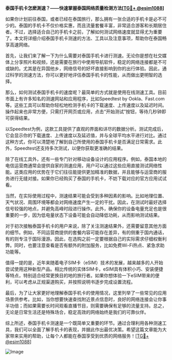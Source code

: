 **泰国手机卡怎麽測速？——快速掌握泰国网络质量检测方法[[TG💪+ @esim1088](https://t.me/s/esim1088)]**

如果你计划前往泰国，或者已经在泰国旅行，那么拥有一张合适的手机卡是必不可少的。泰国的手机卡不仅价格实惠，而且流量套餐丰富，非常适合游客和长期居住者。不过，选择适合自己的手机卡之前，了解如何测试网络速度就显得尤为重要了。本文将详细介绍泰国手机卡测速的方法、工具以及注意事项，帮助你在泰国畅享高速网络。

首先，让我们来了解一下为什么需要对泰国手机卡进行测速。无论你是想在社交媒体上分享照片和视频，还是需要在旅行中使用导航软件，稳定的网络连接都是不可或缺的。尤其是在异国他乡，网络信号的好坏直接影响到你的出行体验。因此，通过科学的测速方法，你可以更好地评估泰国手机卡的性能，从而做出更明智的选择。

那么，如何测试泰国手机卡的速度呢？最简单的方式就是使用在线测速工具。目前市面上有许多知名的测速网站和应用程序，比如Speedtest by Ookla、Fast.com等。这些工具可以帮助你轻松地检测手机卡的下载速度、上传速度以及延迟时间。操作起来也非常方便，只需打开网页或应用，点击“开始测试”按钮，等待几秒钟即可获得结果。

以Speedtest为例，这款工具提供了直观的界面和详尽的数据分析。测试完成后，它会显示你的下载速度、上传速度以及延迟值，并与全球平均水平进行对比。通过这种方式，你可以清楚地了解到自己所使用的泰国手机卡是否满足日常需求。此外，Speedtest还支持多次测试，以便你获取更准确的结果。

除了在线工具外，还有一些专门针对移动设备设计的应用程序。例如，泰国本地的电信运营商通常会提供自家的测速应用，用户可以通过这些应用直接测试网络性能。这类应用的优势在于它们往往能提供更加精准的数据，并且能够与运营商的服务进行无缝对接。如果你已经购买了泰国的手机卡，不妨下载对应的官方应用试试看。

当然，在实际使用过程中，测速结果可能会受到多种因素的影响。比如地理位置、天气状况、周围环境等都会对网络速度产生一定的干扰。因此，在测试时最好选择信号较强的地点，并避免高峰时段进行操作。此外，确保你的设备电量充足也是很重要的一步，因为低电量状态下设备可能会自动降低功耗，从而影响测试结果。

对于初次接触泰国手机卡的用户来说，除了关注测速结果外，还需要留意其他方面的细节。例如，不同运营商提供的套餐内容可能存在差异，有的侧重于国内通话，有的则专注于国际漫游。因此，在选购之前一定要根据自己的实际需求仔细权衡利弊。同时，也要注意查看是否有额外的附加服务，比如免费Wi-Fi热点、紧急求助功能等。

值得一提的是，近年来随着电子SIM卡（eSIM）技术的发展，越来越多的人开始尝试使用这种新型产品。相比传统的实体SIM卡，eSIM具有体积小巧、安装便捷等特点，特别适合经常更换目的地的旅行者。如果你想体验一下eSIM带来的便利，可以考虑从正规渠道购买，并按照说明书逐步完成设置流程。

最后，为了让大家更好地理解泰国手机卡的使用情况，这里列举了一些常见的应用场景供参考。比如，当你想要快速查找附近景点信息时，良好的网络连接会让你事半功倍；而如果需要长时间观看直播节目，则需要确保有足够的流量支持。总之，无论是日常生活还是特殊场合，稳定高效的网络始终是我们的可靠伙伴。

综上所述，泰国手机卡测速是一个既简单又重要的环节。通过合理利用各种测速工具，我们可以全面了解手机卡的表现，并据此作出最优决策。希望这篇文章能为大家带来实用的帮助，让每个人都能在泰国享受到优质的网络服务！[[TG💪+ @esim1088](https://t.me/s/esim1088)]

![Image](https://i.postimg.cc/4NQfJmqS/Snipaste-2025-05-13-00-14-12.png)